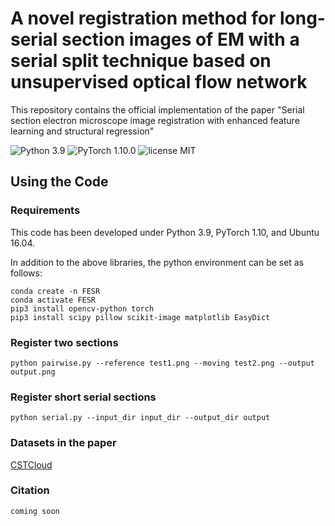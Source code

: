 # A novel registration method for long-serial section images of EM with a serial split technique based on unsupervised optical flow network

This repository contains the official implementation of the paper
"Serial section electron microscope image registration with enhanced feature learning and structural regression"

![Python 3.9](https://img.shields.io/badge/python-3.9-green.svg?style=plastic) ![PyTorch 1.10.0](https://img.shields.io/badge/pytorch-1.10.0-green.svg?style=plastic) 
![license MIT](https://img.shields.io/github/license/TongXin-CASIA/EFSR?style=plastic)
## Using the Code
### Requirements
This code has been developed under Python 3.9, PyTorch 1.10, and Ubuntu 16.04.

In addition to the above libraries, the python environment can be set as follows:

```shell
conda create -n FESR
conda activate FESR
pip3 install opencv-python torch
pip3 install scipy pillow scikit-image matplotlib EasyDict
```


### Register two sections
```Register
python pairwise.py --reference test1.png --moving test2.png --output output.png
```

### Register short serial sections
```Register
python serial.py --input_dir input_dir --output_dir output
```

### Datasets in the paper

[CSTCloud](https://pan.cstcloud.cn/s/Ys31sNa6ROg)

### Citation
```
coming soon
````
